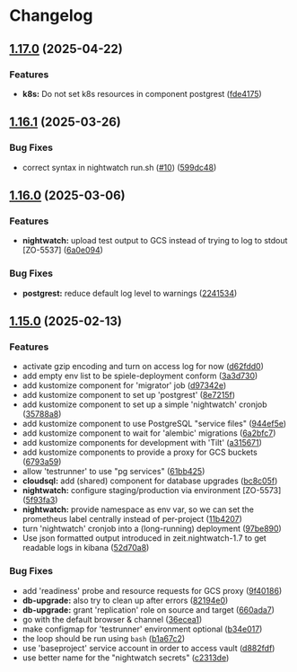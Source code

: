 # Changelog

## [1.17.0](https://github.com/ZeitOnline/kustomize/compare/1.16.1...1.17.0) (2025-04-22)


### Features

* **k8s:** Do not set k8s resources in component postgrest ([fde4175](https://github.com/ZeitOnline/kustomize/commit/fde4175f46313a48e3af4ef8a342605c034a0125))

## [1.16.1](https://github.com/ZeitOnline/kustomize/compare/1.16.0...1.16.1) (2025-03-26)


### Bug Fixes

* correct syntax in nightwatch run.sh ([#10](https://github.com/ZeitOnline/kustomize/issues/10)) ([599dc48](https://github.com/ZeitOnline/kustomize/commit/599dc4814fae1e1fedf0c55ec538547c5a9bd95c))

## [1.16.0](https://github.com/ZeitOnline/kustomize/compare/1.15.0...1.16.0) (2025-03-06)


### Features

* **nightwatch:** upload test output to GCS instead of trying to log to stdout [ZO-5537] ([6a0e094](https://github.com/ZeitOnline/kustomize/commit/6a0e09413b8d38eb53d92c3c7e9e9a3dbadbe09e))


### Bug Fixes

* **postgrest:** reduce default log level to warnings ([2241534](https://github.com/ZeitOnline/kustomize/commit/2241534df5e698a57a61e736b9d34f8236edcc7f))

## [1.15.0](https://github.com/ZeitOnline/kustomize/compare/v1.14.0...1.15.0) (2025-02-13)


### Features

* activate gzip encoding and turn on access log for now ([d62fdd0](https://github.com/ZeitOnline/kustomize/commit/d62fdd00a7b67a35f62890b778ae138ab6558a3a))
* add empty env list to be spiele-deployment conform ([3a3d730](https://github.com/ZeitOnline/kustomize/commit/3a3d73023e21db936baa6bdf8b2bb7646dd82bcd))
* add kustomize component for 'migrator' job ([d97342e](https://github.com/ZeitOnline/kustomize/commit/d97342e77de688a6b67f8f33c0195af3248bc8ae))
* add kustomize component to set up 'postgrest' ([8e7215f](https://github.com/ZeitOnline/kustomize/commit/8e7215f50a4594fbe34b17f2dbded39437b651c9))
* add kustomize component to set up a simple 'nightwatch' cronjob ([35788a8](https://github.com/ZeitOnline/kustomize/commit/35788a87d370b39f6eeede74e6c9db08a5fa5361))
* add kustomize component to use PostgreSQL "service files" ([944ef5e](https://github.com/ZeitOnline/kustomize/commit/944ef5ef635949b95001c0a7421cd9c61893207b))
* add kustomize component to wait for 'alembic' migrations ([6a2bfc7](https://github.com/ZeitOnline/kustomize/commit/6a2bfc723b9eab6409a25deef7dc32e61bd3ab48))
* add kustomize components for development with 'Tilt' ([a315671](https://github.com/ZeitOnline/kustomize/commit/a315671150b33a4384b2bbec1c491e5591a9b271))
* add kustomize components to provide a proxy for GCS buckets ([6793a59](https://github.com/ZeitOnline/kustomize/commit/6793a59942d8f9eafe39d194fe15736d716eddec))
* allow 'testrunner' to use "pg services" ([61bb425](https://github.com/ZeitOnline/kustomize/commit/61bb425183a2da57819d68911a55d6bc7c8ecd76))
* **cloudsql:** add (shared) component for database upgrades ([bc8c05f](https://github.com/ZeitOnline/kustomize/commit/bc8c05fa2815f715df01b7800cffd3b98129c0be))
* **nightwatch:** configure staging/production via environment [ZO-5573] ([5f93fa3](https://github.com/ZeitOnline/kustomize/commit/5f93fa345048db093f002e9bb9cd5951a71b731b))
* **nightwatch:** provide namespace as env var, so we can set the prometheus label centrally instead of per-project ([11b4207](https://github.com/ZeitOnline/kustomize/commit/11b4207fa1e0b05161f21c94231f66b322c93333))
* turn 'nightwatch' cronjob into a (long-running) deployment ([97be890](https://github.com/ZeitOnline/kustomize/commit/97be8901824fc08a95a08bfaa51c003d9266b10c))
* Use json formatted output introduced in zeit.nightwatch-1.7 to get readable logs in kibana ([52d70a8](https://github.com/ZeitOnline/kustomize/commit/52d70a83c086f9c62c41bf08e428169ed3348cd9))


### Bug Fixes

* add 'readiness' probe and resource requests for GCS proxy ([9f40186](https://github.com/ZeitOnline/kustomize/commit/9f401869f5e90592f63f5b10c348113033c60ba3))
* **db-upgrade:** also try to clean up after errors ([82194e0](https://github.com/ZeitOnline/kustomize/commit/82194e0ffd4a8fa0d67b719a2bf90860fb8c2ade))
* **db-upgrade:** grant 'replication' role on source and target ([660ada7](https://github.com/ZeitOnline/kustomize/commit/660ada7c29f53bad1a0c1c15dbf665c4f3bd5b5e))
* go with the default browser & channel ([36ecea1](https://github.com/ZeitOnline/kustomize/commit/36ecea15a76617b2f0bac19907f8db2e1ccb3238))
* make configmap for 'testrunner' environment optional ([b34e017](https://github.com/ZeitOnline/kustomize/commit/b34e01715da0601482904bf6bd760366726cb1d0))
* the loop should be run using `bash` ([b1a67c2](https://github.com/ZeitOnline/kustomize/commit/b1a67c299eb543f07749becd2130ffad8c88ac2e))
* use 'baseproject' service account in order to access vault ([d882fdf](https://github.com/ZeitOnline/kustomize/commit/d882fdf2de54762552a1b8ca2f54078b053165da))
* use better name for the "nightwatch secrets" ([c2313de](https://github.com/ZeitOnline/kustomize/commit/c2313de34cf7e30f31a0396ce4cd31d2d7d3ccbc))
